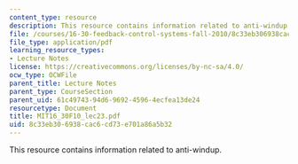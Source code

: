 ```yaml
---
content_type: resource
description: This resource contains information related to anti-windup.
file: /courses/16-30-feedback-control-systems-fall-2010/8c33eb306938cac6cd73e701a86a5b32_MIT16_30F10_lec23.pdf
file_type: application/pdf
learning_resource_types:
- Lecture Notes
license: https://creativecommons.org/licenses/by-nc-sa/4.0/
ocw_type: OCWFile
parent_title: Lecture Notes
parent_type: CourseSection
parent_uid: 61c49743-94d6-9692-4596-4ecfea13de24
resourcetype: Document
title: MIT16_30F10_lec23.pdf
uid: 8c33eb30-6938-cac6-cd73-e701a86a5b32
---
```

This resource contains information related to anti-windup.